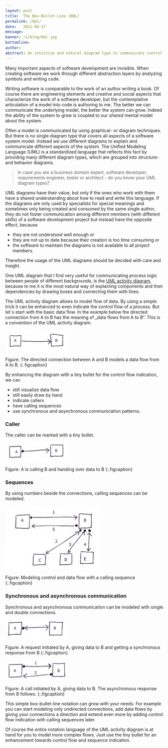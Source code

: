 ```yaml
---
layout: post
title:  The Box-Bullet-Line (BBL)
permalink: /bbl/
date:   2011-04-17
message: 
banner: /i/blog/bbl.jpg
bottomline: 
author: 
abstract: An intuitive and natural diagram type to communicate control and data flows by enhancing the UML activity diagram type.
---
```

Many important aspects of software development are invisible. When creating software we work through different abstraction layers by analyzing symbols and writing code. 

Writing software is comparable to the work of an author writing a book. Of course there are engineering elements and creative and social aspects that characterize the work of a software developer, but the contemplative articulation of a model into code is authoring to me. The better we can communicate the underlying model, the better the system can grow. Indeed the ability of the system to grow is coupled to our *shared* mental model about the system.

Often a model is communicated by using graphical- or diagram techniques. But there is no single diagram type that covers all aspects of a software system model. Instead we use different diagrams to explain and communicate different aspects of the system. The Unified Modeling Language (UML) is a standardized language that reflects this fact by providing many different diagram types, which are grouped into structure- and behavior diagrams.

> In case you are a business domain expert, software developer, requirements engineer, tester or architect - do you know your UML diagram types?

UML diagrams have their value, but only if the ones who work with them have a shared understanding about how to read and write this language. If the diagrams are only used by specialists for special meanings and sometimes only being created and consumed by the same single author, they do not foster communication among different members (with different skills) of a software development project but instead have the opposite effect, because

* they are not understood well enough or 
* they are not up to date because their creation is too time consuming or 
* the software to maintain the diagrams is not available to all project members. 

Therefore the usage of the UML diagrams should be decided with care and insight.

One UML diagram that I find very useful for communicating process logic between people of different backgrounds, is the [UML activity diagram](http://agilemodeling.com/artifacts/activityDiagram.htm), because to me it is the most natural way of explaining components and their dependencies by drawing boxes and connecting them with lines.

The UML activity diagram allows to model flow of data. By using a simple trick it can be enhanced to even indicate the control flow of a process. But let´s start with the basic data flow. In the example below the directed connection from A to B has the meaning of „data flows from A to B“. This is a convention of the UML activity diagram. 

![Data flow](/i/blog/data_flow.jpg)

Figure: The directed connection between A and B models a data flow from A to B.
{:.figcaption}

By enhancing the diagram with a tiny bullet for the control flow indication, we can 

* still visualize data flow
* still easily draw by hand
* indicate callers
* have calling sequences
* use synchronous and asynchronous communication patterns.

<h3>Caller</h3>
The caller can be marked with a tiny bullet.

![Caller and data flow](/i/blog/control_and_data_flow.jpg)

Figure: A is calling B and handing over data to B
{:.figcaption}

<h3>Sequences</h3>

By using numbers beside the connections, calling sequences can be modeled.

![Control and data flow with sequence](/i/blog/control_and_data_flow_sequence.jpg)

Figure: Modeling control and data flow with a calling sequence
{:.figcaption}

<h3>Synchronous and asynchronous communication</h3>

Synchronous and asynchronous communication can be modeled with single and double connections.

![Synchronous request and response](/i/blog/sync_request_response.jpg)

Figure: A request initiated by A, giving data to B and getting a synchronous response from B
{:.figcaption}


![Request with asynchronous response](/i/blog/request_async_response.jpg)

Figure: A call initiated by A, giving data to B. The asynchronous response from B follows.
{:.figcaption}

This simple box-bullet-line notation can grow with your needs. For example you can start modeling only undirected connections, add data flows by giving your connections a direction and extend even more by adding control flow indication with calling sequences later. 

Of course the entire notation language of the UML activity diagram is at hand for you to model more complex flows. Just use the tiny bullet for an enhancement towards control flow and sequence indication.
